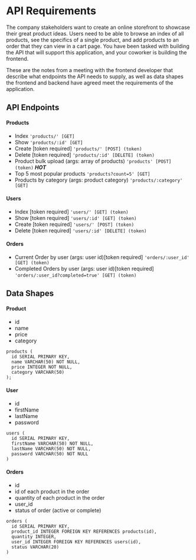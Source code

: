 # API Requirements

The company stakeholders want to create an online storefront to showcase their great product ideas. Users need to be able to browse an index of all products, see the specifics of a single product, and add products to an order that they can view in a cart page. You have been tasked with building the API that will support this application, and your coworker is building the frontend.

These are the notes from a meeting with the frontend developer that describe what endpoints the API needs to supply, as well as data shapes the frontend and backend have agreed meet the requirements of the application.

## API Endpoints

#### Products

- Index `'products/' [GET]`
- Show `'products/:id' [GET]`
- Create [token required] `'products/' [POST] (token)`
- Delete [token required] `'products/:id' [DELETE] (token)`
- Product bulk upload (args: array of products) `'products' [POST] (token)` **_HOT_**
- Top 5 most popular products `'products?count=5' [GET]`
- Products by category (args: product category) `'products/:category' [GET]`

#### Users

- Index [token required] `'users/' [GET] (token)`
- Show [token required] `'users/:id' [GET] (token)`
- Create [token required] `'users/' [POST] (token)`
- Delete [token required] `'users/:id' [DELETE] (token)`

#### Orders

- Current Order by user (args: user id)[token required] `'orders/:user_id' [GET] (token)`
- Completed Orders by user (args: user id)[token required] `'orders/:user_id?completed=true' [GET] (token)`

## Data Shapes

#### Product

- id
- name
- price
- category

```
products (
  id SERIAL PRIMARY KEY,
  name VARCHAR(50) NOT NULL,
  price INTEGER NOT NULL,
  category VARCHAR(50)
);
```

#### User

- id
- firstName
- lastName
- password

```
users (
  id SERIAL PRIMARY KEY,
  firstName VARCHAR(50) NOT NULL,
  lastName VARCHAR(50) NOT NULL,
  password VARCHAR(50) NOT NULL
)
```

#### Orders

- id
- id of each product in the order
- quantity of each product in the order
- user_id
- status of order (active or complete)

```
orders (
  id SERIAL PRIMARY KEY,
  product_id INTEGER FOREIGN KEY REFERENCES products(id),
  quantity INTEGER,
  user_id INTEGER FOREIGN KEY REFERENCES users(id),
  status VARCHAR(20)
)
```
